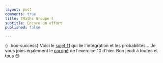 ```yaml
---
layout: post
comments: true
title: TMaths Groupe 4
subtitle: Encore un effort
published: false

---
```




{: .box-success}
Voici le [sujet 11](https://github.com/raveluz/raveluz.github.io/blob/master/pdf/Jour11.pdf) qui lie l'intégration et les probabilités...
Je vous joins également le [corrigé](https://github.com/raveluz/raveluz.github.io/blob/master/pdf/Correction.Jour10.pdf) de l'exercice 10 d'hier. Bon jeudi à toutes et tous :smirk:
